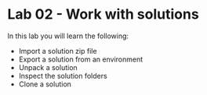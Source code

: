 # Lab 02 - Work with solutions

In this lab you will learn the following:

* Import a solution zip file
* Export a solution from an environment
* Unpack a solution
* Inspect the solution folders
* Clone a solution
